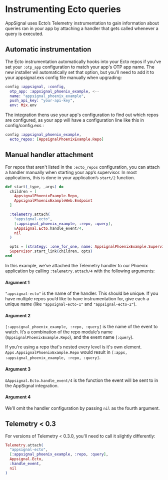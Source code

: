 # Instrumenting Ecto queries

AppSignal uses Ecto’s Telemetry instrumentation to gain information about queries ran in your app by attaching a handler that gets called whenever a query is executed.

## Automatic instrumentation

The Ecto instrumentation automatically hooks into your Ecto repos if you've set your `:otp_app` configuration to match your app's OTP app name. The new installer wil automatically set that option, but you'll need to add it to your appsignal.exs  config file manually when upgrading:

``` elixir
config :appsignal, :config,
  otp_app: :appsignal_phoenix_example, <--
  name: "appsignal_phoenix_example",
  push_api_key: "your-api-key",
  env: Mix.env
```

The integration thens use your app's configuration to find out which repos are configured, as your app will have a configuration line like this in config/config.exs :

``` elixir
config :appsignal_phoenix_example,
  ecto_repos: [AppsignalPhoenixExample.Repo]
```

## Manual handler attachment

For repos that aren't listed in the `:ecto_repos` configuration, you can attach a handler manually when starting your app’s supervisor. In most applications, this is done in your application’s `start/2` function.

``` elixir
def start(_type, _args) do
  children = [
    AppsignalPhoenixExample.Repo,
    AppsignalPhoenixExampleWeb.Endpoint
  ]

  :telemetry.attach(
    "appsignal-ecto",
    [:appsignal_phoenix_example, :repo, :query],
    &Appsignal.Ecto.handle_event/4,
    nil
  )

  opts = [strategy: :one_for_one, name: AppsignalPhoenixExample.Supervisor]
  Supervisor.start_link(children, opts)
end
```

In this example, we’ve attached the Telemetry handler to our Phoenix application by calling `:telemetry.attach/4` with the following arguments:

#### Argument 1

`"appsignal-ecto"` is the name of the handler. This should be unique. If you have multiple repos you’d like to have instrumentation for, give each a unique name (like `"appsignal-ecto-1"` and `"appsignal-ecto-2"`).

#### Argument 2

`[:appsignal_phoenix_example, :repo, :query]` is the name of the event to watch. It’s a combination of the repo module’s name (`AppsignalPhoenixExample.Repo`), and the event name (`:query`).

If you're using a repo that's nested every level is it's own element. `Apps.AppsignalPhoenixExample.Repo` would result in `[:apps, :appsignal_phoenix_example, :repo, :query]`.

#### Argument 3
`&Appsignal.Ecto.handle_event/4` is the function the event will be sent to in the AppSignal integration.

#### Argument 4

We’ll omit the handler configuration by passing `nil` as the fourth argument.

## Telemetry < 0.3

For versions of Telemetry &lt; 0.3.0, you'll need to call it slightly differently:

```elixir
Telemetry.attach(
  "appsignal-ecto",
  [:appsignal_phoenix_example, :repo, :query],
  Appsignal.Ecto,
  :handle_event,
  nil
)
```
